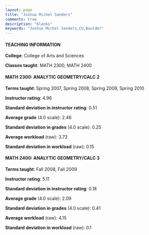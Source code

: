 ```yaml
---
layout: page
title: "Joshua Michel Sanders" 
comments: true
description: "blanks"
keywords: "Joshua Michel Sanders,CU,Boulder"
---
```

<head>
<script src="https://ajax.googleapis.com/ajax/libs/jquery/2.1.3/jquery.min.js"></script>
<script src="https://dl.dropboxusercontent.com/s/pc42nxpaw1ea4o9/highcharts.js?dl=0"></script>
<!-- <script src="../assets/js/highcharts.js"></script> -->
<style type="text/css">@font-face {
	font-family: "Bebas Neue";
	src: url(https://www.filehosting.org/file/details/544349/BebasNeue Regular.otf) format("opentype");
	}
	h1.Bebas { 
		font-family: "Bebas Neue", Verdana, Tahoma;
	}
</style>
</head>
	   
#### TEACHING INFORMATION

**College**: College of Arts and Sciences

**Classes taught**: MATH 2300, MATH 2400

#### MATH 2300: ANALYTIC GEOMETRY/CALC 2

**Terms taught**: Spring 2007, Spring 2008, Spring 2009, Spring 2010

**Instructor rating**: 4.96

**Standard deviation in instructor rating**: 0.51

**Average grade** (4.0 scale): 2.46

**Standard deviation in grades** (4.0 scale): 0.25

**Average workload** (raw): 3.72

**Standard deviation in workload** (raw): 0.15

#### MATH 2400: ANALYTIC GEOMETRY/CALC 3

**Terms taught**: Fall 2008, Fall 2009

**Instructor rating**: 5.11

**Standard deviation in instructor rating**: 0.18

**Average grade** (4.0 scale): 2.09

**Standard deviation in grades** (4.0 scale): 0.41

**Average workload** (raw): 4.15

**Standard deviation in workload** (raw): 0.1

